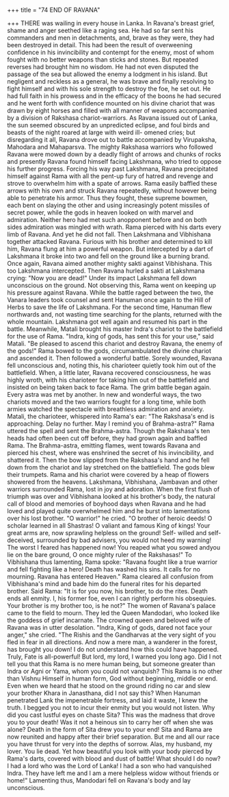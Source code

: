 +++
title = "74 END OF RAVANA"

+++
THERE was wailing in every house in
Lanka. In Ravana's breast grief, shame
and anger seethed like a raging sea. He
had so far sent his commanders and men
in detachments, and, brave as they were,
they had been destroyed in detail. This
had been the result of overweening
confidence in his invincibility and
contempt for the enemy, most of whom
fought with no better weapons than sticks
and stones. But repeated reverses had
brought him no wisdom.
He had not even disputed the passage
of the sea but allowed the enemy a
lodgment in his island. But negligent and
reckless as a general, he was brave and
finally resolving to fight himself and with
his sole strength to destroy the foe, he set
out. He had full faith in his prowess and in
the efficacy of the boons he had secured
and he went forth with confidence
mounted on his divine chariot that was
drawn by eight horses and filled with all
manner of weapons accompanied by a
division of Rakshasa chariot-warriors.
As Ravana issued out of Lanka, the sun
seemed obscured by an unpredicted
eclipse, and foul birds and beasts of the
night roared at large with weird ill-
omened cries; but disregarding it all,
Ravana drove out to battle accompanied
by
Virupaksha,
Mahodara
and
Mahaparsva.
The mighty Rakshasa warriors who
followed Ravana were mowed down by a
deadly flight of arrows and chunks of
rocks and presently Ravana found himself
facing Lakshmana, who tried to oppose
his further progress. Forcing his way past
Lakshmana, Ravana precipitated himself
against Rama with all the pent-up fury of
hatred and revenge and strove to
overwhelm him with a spate of arrows.
Rama easily baffled these arrows with
his own and struck Ravana repeatedly,
without however being able to penetrate
his armor. Thus they fought, these
supreme bowmen, each bent on slaying
the other and using increasingly potent
missiles of secret power, while the gods in
heaven looked on with marvel and
admiration. Neither hero had met such anopponent before and on both sides
admiration was mingled with wrath.
Rama pierced with his darts every limb
of Ravana. And yet he did not fall.
Then Lakshmana and Vibhishana
together attacked Ravana. Furious with
his brother and determined to kill him,
Ravana flung at him a powerful weapon.
But intercepted by a dart of Lakshmana it
broke into two and fell on the ground like
a burning brand. Once again, Ravana
aimed another mighty sakti against
Vibhishana.
This
too
Lakshmana
intercepted. Then Ravana hurled a sakti at
Lakshmana crying: "Now you are dead!"
Under its impact Lakshmana fell down
unconscious on the ground.
Not observing this, Rama went on
keeping up his pressure against Ravana.
While the battle raged between the two,
the Vanara leaders took counsel and sent
Hanuman once again to the Hill of Herbs
to save the life of Lakshmana.
For the second time, Hanuman flew
northwards and, not wasting time
searching for the plants, returned with the
whole mountain. Lakshmana got well
again and resumed his part in the battle.
Meanwhile, Matali brought his master
Indra's chariot to the battlefield for the use
of Rama.
"Indra, king of gods, has sent this for
your use," said Matali. "Be pleased to
ascend this chariot and destroy Ravana,
the enemy of the gods!"
Rama
bowed
to
the
gods,
circumambulated the divine chariot and
ascended it. Then followed a wonderful
battle.
Sorely
wounded,
Ravana
fell
unconscious
and,
noting
this,
his
charioteer quietly took him out of the
battlefield.
When, a little later, Ravana recovered
consciousness, he was highly wroth, with
his charioteer for taking him out of the
battlefield and insisted on being taken
back to face Rama. The grim battle began
again. Every astra was met by another. In
new and wonderful ways, the two chariots
moved and the two warriors fought for a
long time, while both armies watched the
spectacle with breathless admiration and
anxiety.
Matali, the charioteer, whispered into
Rama's ear: "The Rakshasa's end is
approaching. Delay no further. May I
remind you of Brahma-astra?"
Rama uttered the spell and sent the
Brahma-astra. Though the Rakshasa's ten
heads had often been cut off before, they
had grown again and baffled Rama. The
Brahma-astra, emitting flames, went
towards Ravana and pierced his chest,
where was enshrined the secret of his
invincibility, and shattered it.
Then the bow slipped from the
Rakshasa's hand and he fell down from
the chariot and lay stretched on the
battlefield.
The gods blew their trumpets. Rama
and his chariot were covered by a heap of
flowers showered from the heavens.
Lakshmana, Vibhishana, Jambavan and
other warriors surrounded Rama, lost in
joy and adoration.
When the first flush of triumph was
over and Vibhishana looked at his
brother's body, the natural call of blood
and memories of boyhood days when
Ravana and he had loved and played quite
overwhelmed him and he burst into
lamentations over his lost brother.
"O warrior!" he cried. "O brother of
heroic deeds! O scholar learned in all
Shastras! O valiant and famous King of
kings! Your great arms are, now
sprawling helpless on the ground! Self-
willed and self-deceived, surrounded by
bad advisers, you would not heed my
warning! The worst I feared has happened
now! You reaped what you sowed andyou lie on the bare ground, O once mighty
ruler of the Rakshasas!"
To Vibhishana thus lamenting, Rama
spoke:
"Ravana fought like a true warrior and
fell fighting like a hero! Death has washed
his sins. It calls for no mourning. Ravana
has entered Heaven."
Rama cleared all confusion from
Vibhishana's mind and bade him do the
funeral rites for his departed brother.
Said Rama: "It is for you now, his
brother, to do the rites. Death ends all
enmity. I, his former foe, even I can
rightly perform his obsequies. Your
brother is my brother too, is he not?"
The women of Ravana's palace came to
the field to mourn. They led the Queen
Mandodari, who looked like the goddess
of grief incarnate. The crowned queen and
beloved wife of Ravana was in utter
desolation.
"Indra, King of gods, dared not face
your anger," she cried. "The Rishis and
the Gandharvas at the very sight of you
fled in fear in all directions. And now a
mere man, a wanderer in the forest, has
brought you down! I do not understand
how this could have happened. Truly, Fate
is all-powerful! But lord, my lord, I
warned you long ago. Did I not tell you
that this Rama is no mere human being,
but someone greater than Indra or Agni or
Yama, whom you could not vanquish?
This Rama is no other than Vishnu
Himself in human form, God without
beginning, middle or end. Even when we
heard that he stood on the ground riding
no car and slew your brother Khara in
Janasthana, did I not say this? When
Hanuman
penetrated
Lank
the
impenetrable fortress, and laid it waste, I
knew the truth. I begged you not to incur
their enmity but you would not listen.
Why did you cast lustful eyes on chaste
Sita? This was the madness that drove you
to your death! Was it not a heinous sin to
carry her off when she was alone? Death
in the form of Sita drew you to your end!
Sita and Rama are now reunited and
happy after their brief separation. But me
and all our race you have thrust for very
into the depths of sorrow. Alas, my
husband, my lover. You lie dead. Yet how
beautiful you look with your body pierced
by Rama's darts, covered with blood and
dust of battle! What should I do now? I
had a lord who was the Lord of Lanka! I
had a son who had vanquished Indra.
They have left me and I am a mere
helpless widow without friends or home!"
Lamenting thus, Mandodari fell on
Ravana's body and lay unconscious.